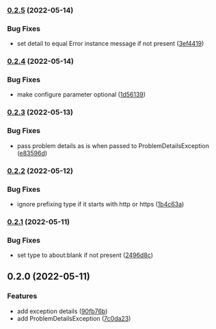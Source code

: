 

### [0.2.5](https://github.com/ezzabuzaid/rfc-7807-problem-details/compare/0.2.4...0.2.5) (2022-05-14)


### Bug Fixes

* set detail to equal Error instance message if not present ([3ef4419](https://github.com/ezzabuzaid/rfc-7807-problem-details/commit/3ef44198af53dcc147b87e2e7064fcb7aa8c4094))

### [0.2.4](https://github.com/ezzabuzaid/rfc-7807-problem-details/compare/0.2.3...0.2.4) (2022-05-14)


### Bug Fixes

* make configure parameter optional ([1d56139](https://github.com/ezzabuzaid/rfc-7807-problem-details/commit/1d56139727cb63cdf408314bd2affbb7805e8a3e))

### [0.2.3](https://github.com/ezzabuzaid/rfc-7807-problem-details/compare/0.2.2...0.2.3) (2022-05-13)


### Bug Fixes

* pass problem details as is when passed to ProblemDetailsException ([e83596d](https://github.com/ezzabuzaid/rfc-7807-problem-details/commit/e83596d538751b08507db09340c8ea37dd95449c))

### [0.2.2](https://github.com/ezzabuzaid/rfc-7807-problem-details/compare/0.2.1...0.2.2) (2022-05-12)


### Bug Fixes

* ignore prefixing type if it starts with http or https ([1b4c63a](https://github.com/ezzabuzaid/rfc-7807-problem-details/commit/1b4c63a356970cacfd9f89f69ced34d3d27fce5b))

### [0.2.1](https://github.com/ezzabuzaid/rfc-7807-problem-details/compare/0.2.0...0.2.1) (2022-05-11)


### Bug Fixes

* set type to about:blank if not present ([2496d8c](https://github.com/ezzabuzaid/rfc-7807-problem-details/commit/2496d8cbed13309074f7d4e08f99507a1f37fa40))

## 0.2.0 (2022-05-11)


### Features

* add exception details ([90fb76b](https://github.com/ezzabuzaid/rfc-7807-problem-details/commit/90fb76bbe33ab7cf64c359752819b1b2715f1d87))
* add ProblemDetailsException ([7c0da23](https://github.com/ezzabuzaid/rfc-7807-problem-details/commit/7c0da2335bff535308b939c701f0a6efccc3c1a9))
